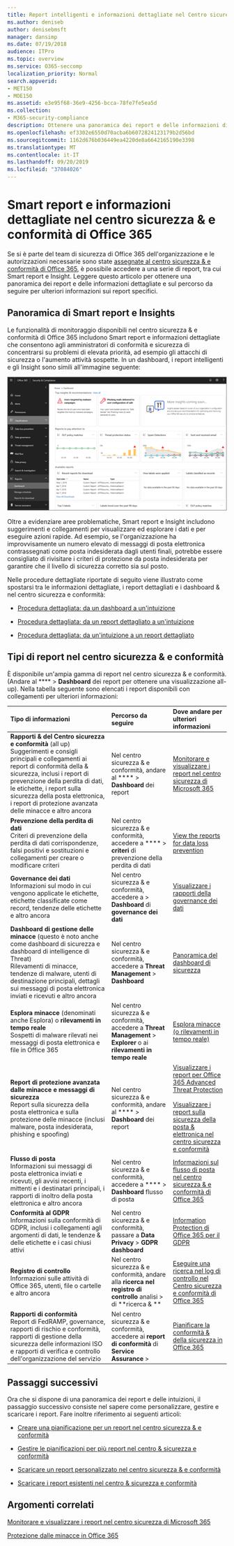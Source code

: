 ```yaml
---
title: Report intelligenti e informazioni dettagliate nel Centro sicurezza e conformità
ms.author: deniseb
author: denisebmsft
manager: dansimp
ms.date: 07/19/2018
audience: ITPro
ms.topic: overview
ms.service: O365-seccomp
localization_priority: Normal
search.appverid:
- MET150
- MOE150
ms.assetid: e3e95f68-36e9-4256-bcca-78fe7fe5ea5d
ms.collection:
- M365-security-compliance
description: Ottenere una panoramica dei report e delle informazioni di avialable nel centro sicurezza &amp; e conformità.
ms.openlocfilehash: ef3302e6550d70acba6b6072824123179b2d56bd
ms.sourcegitcommit: 1162d676b036449ea4220de8a6642165190e3398
ms.translationtype: MT
ms.contentlocale: it-IT
ms.lasthandoff: 09/20/2019
ms.locfileid: "37084026"
---
```

# <a name="smart-reports-and-insights-in-the-office-365-security-amp-compliance-center"></a>Smart report e informazioni dettagliate nel centro sicurezza &amp; e conformità di Office 365

Se si è parte del team di sicurezza di Office 365 dell'organizzazione e le autorizzazioni necessarie sono state [assegnate al centro sicurezza &amp; e conformità di Office 365](permissions-in-the-security-and-compliance-center.md), è possibile accedere a una serie di report, tra cui Smart report e Insight. Leggere questo articolo per ottenere una panoramica dei report e delle informazioni dettagliate e sul percorso da seguire per ulteriori informazioni sui report specifici.
      
## <a name="smart-reports-and-insights-overview"></a>Panoramica di Smart report e Insights

Le funzionalità di monitoraggio disponibili nel centro sicurezza &amp; e conformità di Office 365 includono Smart report e informazioni dettagliate che consentono agli amministratori di conformità e sicurezza di concentrarsi su problemi di elevata priorità, ad esempio gli attacchi di sicurezza o l'aumento attività sospette. In un dashboard, i report intelligenti e gli Insight sono simili all'immagine seguente:
  
![Nel centro sicurezza &amp; e conformità, fare clic \> su dashboard report](../media/2a668c3d-3fa3-4e37-8149-46989b33ae8c.png)
  
Oltre a evidenziare aree problematiche, Smart report e Insight includono suggerimenti e collegamenti per visualizzare ed esplorare i dati e per eseguire azioni rapide. Ad esempio, se l'organizzazione ha improvvisamente un numero elevato di messaggi di posta elettronica contrassegnati come posta indesiderata dagli utenti finali, potrebbe essere consigliato di rivisitare i criteri di protezione da posta indesiderata per garantire che il livello di sicurezza corretto sia sul posto.
  
Nelle procedure dettagliate riportate di seguito viene illustrato come spostarsi tra le informazioni dettagliate, i report dettagliati e i dashboard &amp; nel centro sicurezza e conformità:
  
- [Procedura dettagliata: da un dashboard a un'intuizione](from-a-dashboard-to-an-insight.md)
    
- [Procedura dettagliata: da un report dettagliato a un'intuizione](from-a-detailed-report-to-an-insight.md)
    
- [Procedura dettagliata: da un'intuizione a un report dettagliato](from-an-insight-to-a-detailed-report.md)
    
## <a name="types-of-reports-in-the-security-amp-compliance-center"></a>Tipi di report nel centro sicurezza &amp; e conformità

È disponibile un'ampia gamma di report nel centro sicurezza &amp; e conformità. (Andare al **** \> **Dashboard** dei report per ottenere una visualizzazione all-up). Nella tabella seguente sono elencati i report disponibili con collegamenti per ulteriori informazioni: 
  
|**Tipo di informazioni**|**Percorso da seguire**|**Dove andare per ulteriori informazioni**|
|:-----|:-----|:-----|
|**Rapporti &amp; del Centro sicurezza e conformità** (all up)  <br/> Suggerimenti e consigli principali e collegamenti ai report di conformità della &amp; sicurezza, inclusi i report di prevenzione della perdita di dati, le etichette, i report sulla sicurezza della posta elettronica, i report di protezione avanzata delle minacce e altro ancora  <br/> |Nel centro sicurezza &amp; e conformità, andare al **** \> **Dashboard** dei report <br/> |[Monitorare e visualizzare i report nel centro sicurezza di Microsoft 365](../mtp/monitoring-and-reporting.md) <br/> |
|**Prevenzione della perdita di dati** <br/> Criteri di prevenzione della perdita di dati corrispondenze, falsi positivi e sostituzioni e collegamenti per creare o modificare criteri  <br/> |Nel centro sicurezza &amp; e conformità, accedere a **** \> **criteri** di prevenzione della perdita di dati <br/> |[View the reports for data loss prevention](../../compliance/view-the-dlp-reports.md) <br/> |
|**Governance dei dati** <br/> Informazioni sul modo in cui vengono applicate le etichette, etichette classificate come record, tendenze delle etichette e altro ancora  <br/> |Nel centro sicurezza &amp; e conformità, accedere a \> **Dashboard** di **governance dei dati** <br/> |[Visualizzare i rapporti della governance dei dati](../../compliance/view-the-data-governance-reports.md) <br/> |
|**Dashboard di gestione delle minacce** (questo è noto anche come dashboard di sicurezza e dashboard di intelligence di Threat)  <br/> Rilevamenti di minacce, tendenze di malware, utenti di destinazione principali, dettagli sui messaggi di posta elettronica inviati e ricevuti e altro ancora  <br/> |Nel centro sicurezza &amp; e conformità, accedere a **Threat Management** \> **Dashboard** <br/> |[Panoramica del dashboard di sicurezza](security-dashboard.md) <br/> |
|**Esplora minacce** (denominati anche Esplora) o **rilevamenti in tempo reale** <br/> Sospetti di malware rilevati nei messaggi di posta elettronica e file in Office 365  <br/> |Nel centro sicurezza &amp; e conformità, accedere a **Threat Management** \> **Explorer** o ai **rilevamenti in tempo reale**<br/> |[Esplora minacce (o rilevamenti in tempo reale)](threat-explorer.md) <br/> |
|**Report di protezione avanzata dalle minacce e messaggi di sicurezza** <br/> Report sulla sicurezza della posta elettronica e sulla protezione delle minacce (inclusi malware, posta indesiderata, phishing e spoofing)  <br/> |Nel centro sicurezza &amp; e conformità, andare al **** \> **Dashboard** dei report <br/> |[Visualizzare i report per Office 365 Advanced Threat Protection](view-reports-for-atp.md) <br/><br/> [Visualizzare i report sulla sicurezza della posta &amp; elettronica nel centro sicurezza e conformità](../../compliance/view-email-security-reports.md) <br/> |
|**Flusso di posta** <br/> Informazioni sui messaggi di posta elettronica inviati e ricevuti, gli avvisi recenti, i mittenti e i destinatari principali, i rapporti di inoltro della posta elettronica e altro ancora  <br/> |Nel centro sicurezza &amp; e conformità, accedere a **** \> **Dashboard** flusso di posta <br/> |[Informazioni sul flusso di posta nel centro sicurezza &amp; e conformità di Office 365](https://support.office.com/article/beb6acaa-6016-4d54-ba7e-3d6d035e2b46.aspx) <br/> |
|**Conformità al GDPR** <br/> Informazioni sulla conformità di GDPR, inclusi i collegamenti agli argomenti di dati, le tendenze &amp; delle etichette e i casi chiusi attivi  <br/> |Nel centro sicurezza &amp; e conformità, passare a **Data Privacy** \> **GDPR dashboard** <br/> |[Information Protection di Office 365 per il GDPR](https://docs.microsoft.com/office365/enterprise/office-365-information-protection-for-gdpr) <br/> |
|**Registro di controllo** <br/> Informazioni sulle attività di Office 365, utenti, file o cartelle e altro ancora  <br/> |Nel centro sicurezza &amp; e conformità, andare alla **ricerca nel registro di controllo** analisi \> di **ricerca &amp; ** <br/> |[Eseguire una ricerca nel log di controllo nel Centro sicurezza e conformità di Office 365](../../compliance/search-the-audit-log-in-security-and-compliance.md) <br/> |
|**Rapporti di conformità** <br/> Report di FedRAMP, governance, rapporti di rischio e conformità, rapporti di gestione della sicurezza delle informazioni ISO e rapporti di verifica e controllo dell'organizzazione del servizio  <br/> |Nel centro sicurezza &amp; e conformità, accedere ai **report di conformità** di **Service Assurance** \> <br/> |[Pianificare la conformità &amp; della sicurezza in Office 365](../../compliance/plan-for-security-and-compliance.md) <br/> |
  
## <a name="next-steps"></a>Passaggi successivi

Ora che si dispone di una panoramica dei report e delle intuizioni, il passaggio successivo consiste nel sapere come personalizzare, gestire e scaricare i report. Fare inoltre riferimento ai seguenti articoli:
  
- [Creare una pianificazione per un report nel centro sicurezza &amp; e conformità](create-a-schedule-for-a-report.md)
    
- [Gestire le pianificazioni per più report nel centro &amp; sicurezza e conformità](manage-schedules-for-multiple-reports.md)
    
- [Scaricare un report personalizzato nel centro sicurezza &amp; e conformità](set-up-and-download-a-custom-report.md)
    
- [Scaricare i report esistenti nel centro &amp; sicurezza e conformità](download-existing-reports.md)
    
## <a name="related-topics"></a>Argomenti correlati

[Monitorare e visualizzare i report nel centro sicurezza di Microsoft 365](../mtp/monitoring-and-reporting.md)
  
[Protezione dalle minacce in Office 365](protect-against-threats.md)
  

